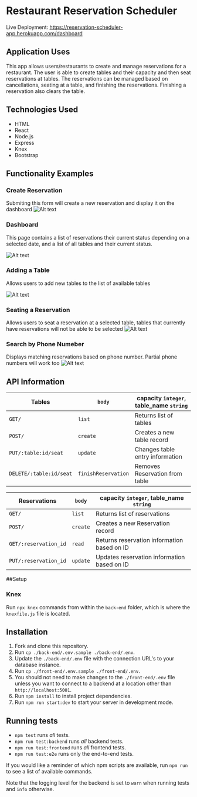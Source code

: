 # Restaurant Reservation Scheduler

Live Deployment: https://reservation-scheduler-app.herokuapp.com/dashboard

## Application Uses

This app allows users/restaurants to create and manage reservations for a restaurant. The user is able to create tables and their capacity and then seat reservations at tables.  The reservations can be managed based on cancellations, seating at a table, and finishing the reservations.  Finishing a reservation also clears the table.  

## Technologies Used

* HTML
* React
* Node.js
* Express
* Knex
* Bootstrap


## Functionality Examples 

### Create Reservation
Submiting this form will create a new reservation and display it on the dashboard
![Alt text](https://lh3.googleusercontent.com/Ys4uwwl6Gp_smVaYebYEs8hoY2MAskUvYToufT_ueFtLB32DMmEMSET9xF6z5R4Y9LL-ZRWHZsmkZRIUQl7fIirfxwhuUZJDm5X9nAf87bAgyMfUwY-p3BR-iDPAQFDGkfsHqsYILXyI0URAVVh_a_EWzx2x6ATs6uSaQe5j_H4qn8CZQWl5DRUV6GBUFNi39Z4WjQarP95b-kKRmrLvQ5EN0-eOu6OHN9_TmNQO9rxsqN7OVVkeZrZbPOH7iGjRH4qBq_MvujXXAk3GyUCwyAADMMNstcjNOTFSN_hlbHgfmb5myXubxwipfOVyS7qS3XK4IixQQUEec6acyy3JR4N1su8ZqkqA5oNV7VQTUf8z0tiTE8lYQAq-0oJ_gnuAxfh93i3cdsnYqYnqLQPMj5moHaCvTp8Evq-k6yuwRVK2cQV2rmAWRfLnyyZvp6pl-vZ1yJpyNLm56sJ4PN6IojkiiQ7RAY4TIVd6KXQT1KLZTmcgbbwCz4NSMhvu6lvgNcjyQenZWHcDbP1H4SGWmGYcrjCHIprauB5JUIq5pwzVS7gHbGMnXM8f6P9ylexYg0zgcwNTfjA7tG7ybPaQVHHVkTYbFLeAX2uPQLuf2jNEfZkM51OW5CUAb-yvBO7x5olPf6co5_jhiheho-ApB7UBIcpZwGHGWsfKsjnzqhF6yU3rG3KwaCoZTZV2DmFbR5WEQDb16sMTVQ9T6GMceoZBmh50ZwBDCwlAtjwM1mw5HKtikPIMFMR64EU=w1920-h1080-no?authuser=0 "Create Reservation")

### Dashboard
This page contains a list of reservations their current status depending on a selected date, and a list of all tables and their current status.

![Alt text](https://lh3.googleusercontent.com/pcHXS4Ke8mWuCwwYvUbqRBmpvRhmvAeIeGa2iqdGuQjSWQKyjXYZCgPDjAirPCQCMONbO-UbrkXMqte3iict2l8hoK883GPf9fx2uEAqePUcKKyPOPklaeh4SGIa-rYEAZw6pksnZfujqbE2MbAseQj5Fv6g4lC9bFUPuUHydtVdqregXJydrccB-eyleoiEKQS_uzNOLe68zNk4NrQUCg4oBPVZdN5TuRgJyF5q0s0LYXkNYA7Zlzu1HrSKmf4iRIZNTbMMWlY7l9GBgaC0CYDjFWqAcq3Ax_CVUwSnaz-LB2tmm5_U9ehqChhcV2gwUVi8iXAVr_QRR9qoIorJJby3N8fic915FdcUlSlrtTAfNkKtF4Gqi3S7yA9MetLYp1iXZ4P1YcrDE-c0H2kz5_5wmkt9kCfxRKnaZTY_vait_WJpCK5ycNc9nQAsNMOapY8mlEmAV02djqrfI0mvFcIe7F5h6Ep6wK7HeOrZtArBTjEpwAlrLjuNN_r1SbYAP4eqKrfG9m9fuz3IU6ZQEKztjuLVBAAnwOYsDSP992k_W0CtNDVEaBDuTtIDPzokVKaZElbbdkVrkYN-w4p7BYlr5iK-eLlvDpEKl_-OZz-KBH3ji0C0eQUrA1EaQMzxQx-W2A0unM-5eTgWOMEGpZi7EebQCx9ZrfhyQBlwVWbv_QZXlyiZKYIjFpBFTmyOPCn5WoLq-i0W9CO4lOqm3sxYeXdiKixNECpO3UivbC1tSEtriXvDkBXlwn4=w1506-h954-no?authuser=0 "Dashboard")

### Adding a Table
Allows users to add new tables to the list of available tables

![Alt text](https://lh3.googleusercontent.com/hPjXbhsDUr9WThp4WPSlr1KV5janlvFkLnr3qQcnd2OllGeqVQZWUgAmnesNR94gz0D3qig5XwhlB7kyMljj8Vo7YLFUSS6tml2-LthKSM8R_KkOSjpBKWLdW6HyuPdx5SvpzNkPuxWZfl_fanmmTCIqLDsqLO45yJZLBMvU9m-sIFvDx1oxHZ9-pqybYEnn6qSKUvzugItmi39ondHW6iyJg2cn-tcObmYVLzIzERfP_n6YWA5SwUBjwTn-bDlqmShiFRU_jbXw7wAQX5yutTD6uerkAZ2fIaE3NFzeevqMNsAUPRYkCsx0B2GtFJz58-_e_pG-msr8UuwrEgDGfo2vwfnsXjpIGOtk3YEn2uCn0uQbfHd388APiwLRfUkkPdEwFiGupmhTtpyc2vzBcTLa6VfONAeNcZy3C7ThvZjqvmDXAbVkewIkKEFia7ce6YEFTCSYTXf2woomWfIYGS14spBG2JxIQ2xz5ePKicZu-4oYvQCXWQJwZkKJRrc7JHvWBnJ_8F8XkRL9F-B0p6WP1b8sGU6Fkk64l1_XXHS_CGC-2cpLc_Q2R9zB3NiNOfb5BrMgfIlS6OR5wTS3PC9JhzDoS1Gsi1mLIh-ledqsxsleNzYHWIg5X21Yo65i8imlfVivkcYBdxc3qKNTtIzAp4ILC6iFtB5Bt4AyyQqexOp_nxc3uGGk78iPkUy7USfBPn_YhveMuAqn3obs_lc0khAkdiQWIIwA3L4bqT2xVgDds5J0xbNs3_U=w1696-h954-no?authuser=0 "Create Table")

### Seating a Reservation 
Allows users to seat a reservation at a selected table, tables that currently have reservations will not be able to be selected
![Alt text](https://lh3.googleusercontent.com/-zrmqfDdOfNRVakbs4QgBH3upgL-Iqiu7at4pZ80SrDm-tTuIbD2wKsCjLInyL7HgyCDrKXqn-iPfBMu2-Sb1Oa84PvmFJy60ll7fFU_akGuTW-qefArRCEeE5N6-C1CHrx5RJrIKwKJJiIA87T1OEPteTJDs4uEFH9RZTtuYBTXptWuNGQRKGgH_fnfuZuViqzMwKnwDhUjmbWkMy5oDbiHUkjoz3dc0xe0X_-5YDlNHbtDBiGkeyuEy6-gZUx1frRuA1V3Ef1mpzQeND7KDry9vCM1kDY16t5sW2okrkUjQDrqs2usVBIfBGCFL21NiV1hdWrslmc8KtTcUqOxzm5JzKk2CRJqtlCHC0ezgFUQvi5UAaQtiVXcf9kKkSdRFS1BqXXebzZMRF0R78A-HuBhK4Kxb2YNlSz249Q8m_HSTAtqbegHls_e5LnfJyjdCh_k_QlrFSI3hYlWPCssn0uKKLScbKaa4n8h7nWzzFzlOkCKla0wg1w0PMaU6rmoideyYNpU774cRJ0AFim0SwLSn_VfLCO65VcJHGwepa9IQVKrfJaWbUQYZoeaLmf4hsNgV11IVsw3UdtpyrXa4y4d33fY9ZrcgSZ7vC68lPYUa3jXeO2323cnE5I9sYIPPTirFl5Uw9l8369vlZ5V_z0lXvrC_bUyzh_YCi_e9UW7wwQI9MvIhHsNrQ-iPTDirPwCJxqDnUGD0vqsjYyZgXq2m-9LzNKxKueqOpKQ0BQainwQI-lQ_56X96k=w1696-h954-no?authuser=0 "Seat Reservation")

### Search by Phone Numeber
Displays matching reservations based on phone number.  Partial phone numbers will work too
![Alt text](https://lh3.googleusercontent.com/reejrfSRWgZyxUIirHZAIR-C2SeWsVmLAc4pBb-TOf6peCLNWDAoBx9HtwJnqqeEsn1XqwNgck21scS2ovcLwbqys17w8gh1ImTP1BDH5KGVJGGo4KYaeRr7xO74rgqBo4e5RP_Mb6oP76G-gqnt1TiJmyVfnpOVrIPuhAjQiZEttfo4Reh_yAm3r534j5wbH-sNmYlZxwHrMplYyPRQa9KqKF71x_10O6ySC5FXstjWDYNDMYKI08CAbXvbIky1mEIgB_eT8D6heLHemecHzg-GYUVzanzLBGe9RX6iZBykd3iOXGWqE3tNf9DS1SFW2DUFo31tc5sTIygMOoA9IOLcBPcy7S69lEnEQSGqOoyMeEc_w-FkCU-0_Eqc8vTXA1j7njJsXdpD5GbBzeiazYGt3_3Pd2SCt04hlN1eLDNoEnAi2aqjxPHDHSXE9rNTKgDI6Jw5EZOoQ308TmrUKU6hQZJ4aFU15BAHuMnvR80ZtlqdmjWdZT4iBjJ8zaJ6K2OFXBuA664lKUB9n-Ru-cHHC7fpSok-EtY43ZnOj-ZilO-brtlKQR3GBtfhHJzS1fCEE7WdyHa9Gk3JS2K9YqLxqbA2jrkBUKz1HVKTRtcj3TNgrq1cmDQRMqjfLyTeQzQsU-bYyXWdZerSz2dDcXzT2fHClNeq5iavhy84NTEb8FqNLtIoX7Eetjp-o6L8dTbObxR6zdFuwSYh7q0Qc_KRYyaMMZc8Xx8xLHVdJGsz4eb97e_XJD0YPyE=w1917-h867-no?authuser=0 "Search Phone Number")

## API Information

| Tables                |     `body`            | capacity `integer`, table_name `string` |
| --------------------- | ----------------------|-----------------------------------------|
| `GET/ `               |     `list`            | Returns list of tables                  |
| `POST/ `              |        `create`       | Creates a new table record              |
| `PUT/:table:id/seat`  |     `update`          | Changes table entry information         |
|`DELETE/:table:id/seat`| `finishReservation`   | Removes Reservation from table          |

| Reservations          |     `body`            | capacity `integer`, table_name `string` |
| --------------------- | ----------------------|-----------------------------------------|
| `GET/ `               |     `list`            | Returns list of reservations            |
| `POST/ `              |        `create`       | Creates a new Reservation record        |
|`GET/:reservation_id`  |     `read`            | Returns reservation information based on ID  |
|`PUT/:reservation_id`  | `update`              | Updates reservation information based on ID  |


##Setup

### Knex

Run `npx knex` commands from within the `back-end` folder, which is where the `knexfile.js` file is located.

## Installation

1. Fork and clone this repository.
1. Run `cp ./back-end/.env.sample ./back-end/.env`.
1. Update the `./back-end/.env` file with the connection URL's to your database instance.
1. Run `cp ./front-end/.env.sample ./front-end/.env`.
1. You should not need to make changes to the `./front-end/.env` file unless you want to connect to a backend at a location other than `http://localhost:5001`.
1. Run `npm install` to install project dependencies.
1. Run `npm run start:dev` to start your server in development mode.


## Running tests


- `npm test` runs _all_ tests.
- `npm run test:backend` runs _all_ backend tests.
- `npm run test:frontend` runs _all_ frontend tests.
- `npm run test:e2e` runs only the end-to-end tests.

If you would like a reminder of which npm scripts are available, run `npm run` to see a list of available commands.

Note that the logging level for the backend is set to `warn` when running tests and `info` otherwise.